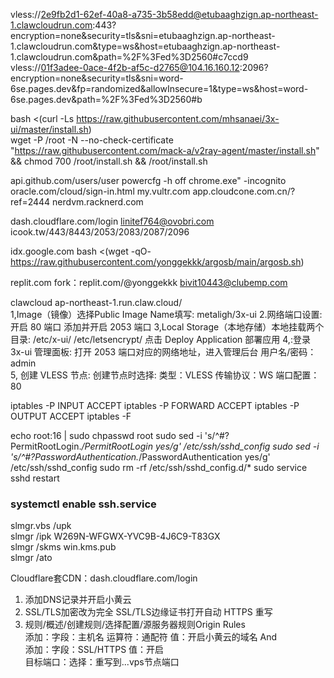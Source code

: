 
vless://2e9fb2d1-62ef-40a8-a735-3b58edd@etubaaghzign.ap-northeast-1.clawcloudrun.com:443?encryption=none&security=tls&sni=etubaaghzign.ap-northeast-1.clawcloudrun.com&type=ws&host=etubaaghzign.ap-northeast-1.clawcloudrun.com&path=%2F%3Fed%3D2560#c7ccd9  
vless://01f3adee-0ace-4f2b-af5c-d2765@104.16.160.12:2096?encryption=none&security=tls&sni=word-6se.pages.dev&fp=randomized&allowInsecure=1&type=ws&host=word-6se.pages.dev&path=%2F%3Fed%3D2560#b  

bash <(curl -Ls https://raw.githubusercontent.com/mhsanaei/3x-ui/master/install.sh)          
wget -P /root -N --no-check-certificate "https://raw.githubusercontent.com/mack-a/v2ray-agent/master/install.sh" && chmod 700 /root/install.sh && /root/install.sh  

api.github.com/users/user        powercfg -h off        chrome.exe"  -incognito      
oracle.com/cloud/sign-in.html    my.vultr.com      app.cloudcone.com.cn/?ref=2444      nerdvm.racknerd.com   

dash.cloudflare.com/login        linitef764@ovobri.com        icook.tw/443/8443/2053/2083/2087/2096   

idx.google.com      bash <(wget -qO- https://raw.githubusercontent.com/yonggekkk/argosb/main/argosb.sh)  

replit.com       fork：replit.com/@yonggekkk           bivit10443@clubemp.com  

clawcloud     ap-northeast-1.run.claw.cloud/  
1,Image（镜像）选择Public    Image Name填写:  metaligh/3x-ui
2.网络端口设置: 开启 80 端口  添加并开启 2053 端口
3,Local Storage（本地存储）本地挂载两个目录: /etc/x-ui/   /etc/letsencrypt/  点击 Deploy Application 部署应用
4,:登录 3x-ui 管理面板: 打开 2053 端口对应的网络地址，进入管理后台  用户名/密码：admin  
5, 创建 VLESS 节点: 创建节点时选择: 类型：VLESS  传输协议：WS  端口配置：80


iptables -P INPUT ACCEPT
iptables -P FORWARD ACCEPT
iptables -P OUTPUT ACCEPT
iptables -F

echo root:16  | sudo chpasswd root
sudo sed -i 's/^#\?PermitRootLogin.*/PermitRootLogin yes/g' /etc/ssh/sshd_config
sudo sed -i 's/^#\?PasswordAuthentication.*/PasswordAuthentication yes/g' /etc/ssh/sshd_config
sudo rm -rf /etc/ssh/sshd_config.d/*
sudo service sshd restart
###  systemctl enable ssh.service

slmgr.vbs /upk  
slmgr /ipk W269N-WFGWX-YVC9B-4J6C9-T83GX  
slmgr /skms win.kms.pub  
slmgr /ato  

Cloudflare套CDN：dash.cloudflare.com/login  
1. 添加DNS记录并开启小黄云  
2. SSL/TLS加密改为完全   SSL/TLS边缘证书打开自动 HTTPS 重写  
3. 规则/概述/创建规则/选择配置/源服务器规则Origin Rules   
添加：字段：主机名   运算符：通配符   值：开启小黄云的域名  And   
添加：字段：SSL/HTTPS    值：开启   
目标端口：选择：重写到...vps节点端口   




